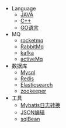 
* Language
    * [JAVA](/README)
    * [C++](/c++/README)
    * [GO语言](/golang/README)
* MQ
    * [rocketmq](/MQ/rocketmq/rocketmq.md)
    * [RabbitMq](/MQ/RabbitMq/RabbitMq.md)
    * [kafka](/MQ/kafka/kafka.md)
    * [activeMq](/MQ/activeMq/activeMq.md)
* 数据库
    * [Mysql](/database/mysql/)
    * [Redis](/database/redis/)
    * [Elasticsearch](/database/es/)
    * [zookeeper](/database/zookeeper/README)
* 工具
    * [Mybatis日志转换](/xiaoxiao/html/sql.html ':ignore')
    * [JSON编辑](/xiaoxiao/html/json/index.html ':ignore')
    * [sqlBean](/xiaoxiao/html/sqlBean/sqlBean.html ':ignore')

